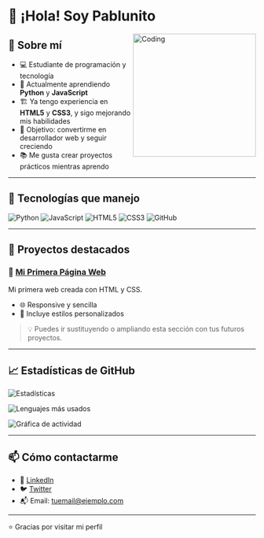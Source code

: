 # 👋 ¡Hola! Soy Pablunito

<img align="right" alt="Coding" width="250" src="https://media.giphy.com/media/L1R1tvI9svkIWwpVYr/giphy.gif">

## 🚀 Sobre mí
- 💻 Estudiante de programación y tecnología  
- 🌱 Actualmente aprendiendo **Python** y **JavaScript**  
- 🏗️ Ya tengo experiencia en **HTML5** y **CSS3**, y sigo mejorando mis habilidades  
- 🎯 Objetivo: convertirme en desarrollador web y seguir creciendo  
- 📚 Me gusta crear proyectos prácticos mientras aprendo  

---

## 🔧 Tecnologías que manejo

![Python](https://img.shields.io/badge/Python-3776AB?style=for-the-badge&logo=python&logoColor=white)
![JavaScript](https://img.shields.io/badge/JavaScript-F7DF1E?style=for-the-badge&logo=javascript&logoColor=black)
![HTML5](https://img.shields.io/badge/HTML5-E34F26?style=for-the-badge&logo=html5&logoColor=white)
![CSS3](https://img.shields.io/badge/CSS3-1572B6?style=for-the-badge&logo=css3&logoColor=white)
![GitHub](https://img.shields.io/badge/GitHub-181717?style=for-the-badge&logo=github&logoColor=white)

---

## 📌 Proyectos destacados

### 🔹 [Mi Primera Página Web](https://github.com/Pablunito/mi-pagina-web)
Mi primera web creada con HTML y CSS.  
- 🌐 Responsive y sencilla  
- 🎨 Incluye estilos personalizados  

> 💡 Puedes ir sustituyendo o ampliando esta sección con tus futuros proyectos.

---

## 📈 Estadísticas de GitHub

![Estadísticas](https://github-readme-stats.vercel.app/api?username=Pablunito&show_icons=true&theme=tokyonight)

![Lenguajes más usados](https://github-readme-stats.vercel.app/api/top-langs/?username=Pablunito&layout=compact&theme=tokyonight)

![Gráfica de actividad](https://github-readme-activity-graph.cyclic.app/graph?username=Pablunito&theme=tokyo-night)

---

## 📫 Cómo contactarme

- 💼 [LinkedIn](https://www.linkedin.com/)  
- 🐦 [Twitter](https://twitter.com/)  
- 📬 Email: tuemail@ejemplo.com  

---

⭐️ Gracias por visitar mi perfil
